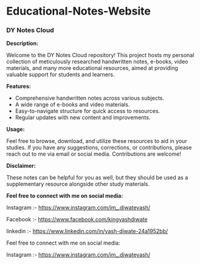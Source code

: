 # Educational-Notes-Website

### DY Notes Cloud

**Description:**

Welcome to the DY Notes Cloud repository! This project hosts my personal collection of meticulously researched handwritten notes, e-books, video materials, and many more educational resources, aimed at providing valuable support for students and learners.

**Features:**

- Comprehensive handwritten notes across various subjects.
- A wide range of e-books and video materials.
- Easy-to-navigate structure for quick access to resources.
- Regular updates with new content and improvements.

**Usage:**

Feel free to browse, download, and utilize these resources to aid in your studies. If you have any suggestions, corrections, or contributions, please reach out to me via email or social media. Contributions are welcome!

**Disclaimer:**

These notes can be helpful for you as well, but they should be used as a supplementary resource alongside other study materials.

**Feel free to connect with me on social media:**

Instagram :- https://www.instagram.com/im_.diwateyash/

Facebook :- https://www.facebook.com/kingyashdiwate

linkedin :- https://www.linkedin.com/in/yash-diwate-24a1952bb/

Feel free to connect with me on social media:

Instagram :- https://www.instagram.com/im_.diwateyash/

